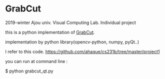 # GrabCut

2019-winter Ajou univ. Visual Computing Lab. Individual project

this is a python implementation of [GrabCut](http://cvg.ethz.ch/teaching/cvl/2012/grabcut-siggraph04.pdf).

implementation by python library(opencv-python, numpy, pyQt..)

I refer to this code. https://github.com/ahaque/cs231b/tree/master/project1

you can run at command line :

$ python grabcut_qt.py

